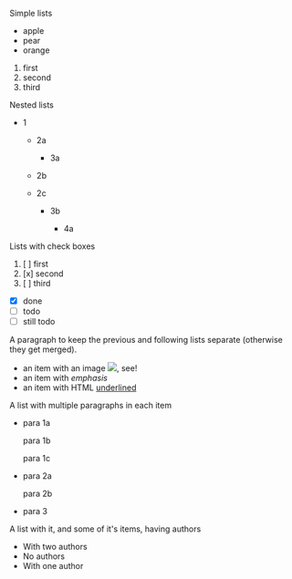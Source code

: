 Simple lists

- apple
- pear
- orange

1. first
2. second
3. third

Nested lists

- 1

  - 2a

    - 3a

  - 2b

  - 2c

    - 3b

      - 4a

Lists with check boxes

1. [ ] first
2. [x] second
3. [ ] third

- [x] done
- [ ] todo
- [ ] still todo

A paragraph to keep the previous and following lists separate (otherwise they get merged).

- an item with an image ![](image.png), see!
- an item with _emphasis_
- an item with HTML <u>underlined</u>

A list with multiple paragraphs in each item

- para 1a

  para 1b

  para 1c

- para 2a

  para 2b

- para 3

A list with it, and some of it's items, having authors

- With two authors
- No authors
- With one author